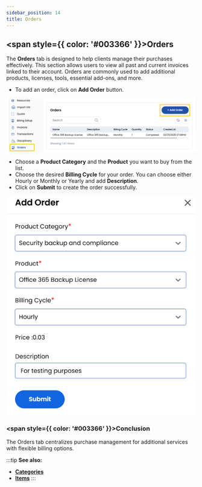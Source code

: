 ```yaml
---
sidebar_position: 14
title: Orders
---
```


## <span style={{ color: '#003366' }}>Orders</span>

The **Orders** tab is designed to help clients manage their purchases effectively. This section allows users to view all past and current invoices linked to their account. Orders are commonly used to add additional products, licenses, tools, essential add-ons, and more.

- To add an order, click on **Add Order** button.

![Orders](images/orders_1.png)

- Choose a **Product Category** and the **Product** you want to buy from the list.
- Choose the desired **Billing Cycle** for your order. You can choose either Hourly or Monthly or Yearly and add **Description**.
- Click on **Submit** to create the order successfully.

![Orders](images/orders_2.png)

### <span style={{ color: '#003366' }}>Conclusion</span>
The Orders tab centralizes purchase management for additional services with flexible billing options.

:::tip
**See also:**  
- **[Categories](../../Settings/VM%20Addon/Categories.md)**
- **[Items](../../Settings/VM%20Addon/Items.md)**
:::